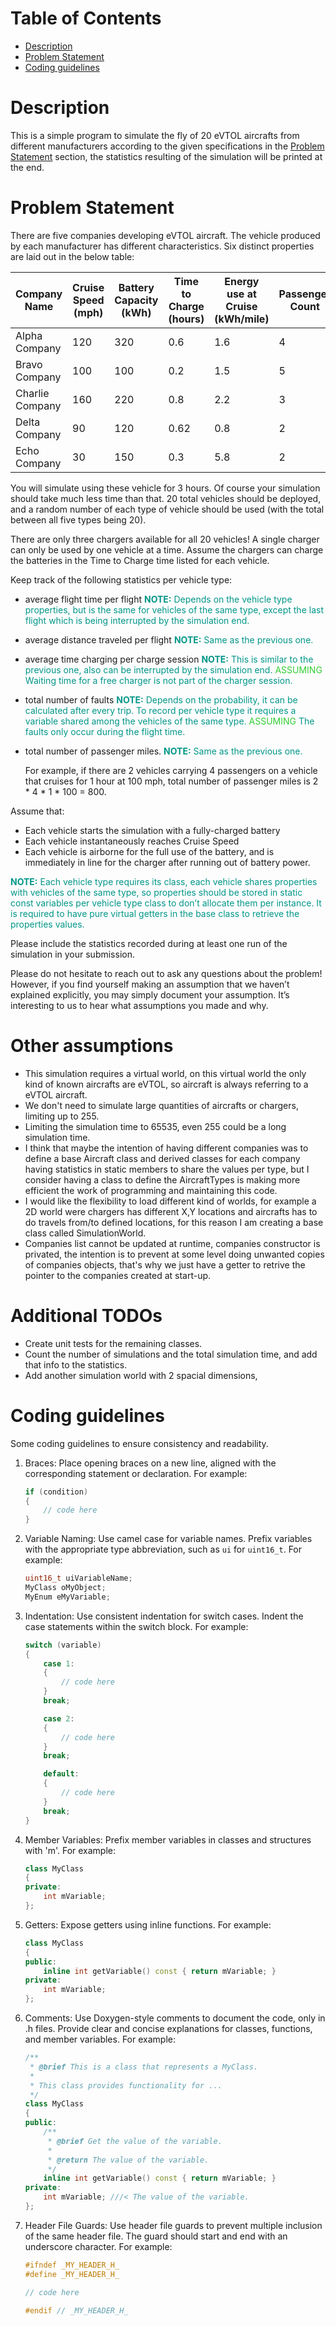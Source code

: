 # Table of Contents

- [Description](#description)
- [Problem Statement](#problem-statement)
- [Coding guidelines](#coding-guidelines)


# Description

This is a simple program to simulate the fly of 20 eVTOL aircrafts from different manufacturers
according to the given specifications in the [Problem Statement](#problem-statement) section,
the statistics resulting of the simulation will be printed at the end.

# Problem Statement

There are five companies developing eVTOL aircraft. The vehicle produced by each manufacturer has different characteristics. Six distinct properties are laid out in the below table:

| Company Name     | Cruise Speed (mph) | Battery Capacity (kWh) | Time to Charge (hours) | Energy use at Cruise (kWh/mile) | Passenger Count | Probability of fault per hour |
|------------------|--------------------|-----------------------|------------------------|---------------------------------|-----------------|-------------------------------|
| Alpha Company    | 120                | 320                   | 0.6                    | 1.6                             | 4               | 0.25                          |
| Bravo Company    | 100                | 100                   | 0.2                    | 1.5                             | 5               | 0.10                          |
| Charlie Company  | 160                | 220                   | 0.8                    | 2.2                             | 3               | 0.05                          |
| Delta Company    | 90                 | 120                   | 0.62                   | 0.8                             | 2               | 0.22                          |
| Echo Company     | 30                 | 150                   | 0.3                    | 5.8                             | 2               | 0.61                          |

You will simulate using these vehicle for 3 hours. Of course your simulation should take much less time than that. 20 total vehicles should be deployed, and a random number of each type of vehicle should be used (with the total between all five types being 20).

There are only three chargers available for all 20 vehicles! A single charger can only be used by one vehicle at a time. Assume the chargers can charge the batteries in the Time to Charge time listed for each vehicle. 

Keep track of the following statistics per vehicle type: 
- average flight time per flight <span style="color:#009688;">**NOTE:** Depends on the vehicle type properties, but is the same for vehicles of the same type, except the last flight which is being interrupted by the simulation end.</span>
- average distance traveled per flight <span style="color:#009688;">**NOTE:** Same as the previous one.</span>
- average time charging per charge session <span style="color:#009688;">**NOTE:** This is similar to the previous one, also can be interrupted by the simulation end. <span style="color:#32CD32;">ASSUMING</span> Waiting time for a free charger is not part of the charger session.</span>
- total number of faults <span style="color:#009688;">**NOTE:** Depends on the probability, it can be calculated after every trip. To record per vehicle type it requires a variable shared among the vehicles of the same type. <span style="color:#32CD32;">ASSUMING</span> The faults only occur during the flight time.</span>
- total number of passenger miles.  <span style="color:#009688;">**NOTE:** Same as the previous one.</span>
	
    For example, if there are 2 vehicles carrying 4 passengers on a vehicle that cruises 	for 1 hour at 100 mph, total number of passenger miles is 2 * 4 * 1 * 100 = 800.

Assume that:
- Each vehicle starts the simulation with a fully-charged battery
- Each vehicle instantaneously reaches Cruise Speed
- Each vehicle is airborne for the full use of the battery, and is immediately in line for the charger after running out of battery power.

<span style="color:#009688;">**NOTE:** Each vehicle type requires its class, each vehicle shares properties with vehicles of the same type, so properties should be stored in static const variables per vehicle type class to don’t allocate them per instance. It is required to have pure virtual getters in the base class to retrieve the properties values.</span>

Please include the statistics recorded during at least one run of the simulation in your submission.

Please do not hesitate to reach out to ask any questions about the problem! However, if you find yourself making an assumption that we haven’t explained explicitly, you may simply document your assumption. It’s interesting to us to hear what assumptions you made and why.

# Other assumptions

 - This simulation requires a virtual world, on this virtual world the only kind of known aircrafts are eVTOL,
   so aircraft is always referring to a eVTOL aircraft.
 - We don't need to simulate large quantities of aircrafts or chargers, limiting up to 255.
 - Limiting the simulation time to 65535, even 255 could be a long simulation time.
 - I think that maybe the intention of having different companies was to define a base Aircraft class and
   derived classes for each company having statistics in static members to share the values per type,
   but I consider having a class to define the AircraftTypes is making more efficient the work of programming
   and maintaining this code.
 - I would like the flexibility to load different kind of worlds, for example a 2D world were chargers has
   different X,Y locations and aircrafts has to do travels from/to defined locations, for this reason
   I am creating a base class called SimulationWorld.
 - Companies list cannot be updated at runtime, companies constructor is privated, the intention is
   to prevent at some level doing unwanted copies of companies objects, that's why we just have a getter
   to retrive the pointer to the companies created at start-up.

# Additional TODOs
 - Create unit tests for the remaining classes.
 - Count the number of simulations and the total simulation time, and add that info to the statistics.
 - Add another simulation world with 2 spacial dimensions, 

# Coding guidelines

Some coding guidelines to ensure consistency and readability. 

1. Braces: Place opening braces on a new line, aligned with the corresponding statement or declaration. For example:
   ```cpp
   if (condition)
   {
       // code here
   }
   ```

2. Variable Naming: Use camel case for variable names. Prefix variables with the appropriate type abbreviation, such as `ui` for `uint16_t`. For example:
   ```cpp
   uint16_t uiVariableName;
   MyClass oMyObject;
   MyEnum eMyVariable;
   ```

3. Indentation: Use consistent indentation for switch cases. Indent the case statements within the switch block. For example:
   ```cpp
   switch (variable)
   {
       case 1:
       {
           // code here
       }
       break;

       case 2:
       {
           // code here
       }
       break;

       default:
       {
           // code here
       }
       break;
   }
   ```

4. Member Variables: Prefix member variables in classes and structures with 'm'. For example:
   ```cpp
   class MyClass
   {
   private:
       int mVariable;
   };
   ```

5. Getters: Expose getters using inline functions. For example:
   ```cpp
   class MyClass
   {
   public:
       inline int getVariable() const { return mVariable; }
   private:
       int mVariable;
   };
   ```

6. Comments: Use Doxygen-style comments to document the code, only in .h files. Provide clear and concise explanations for classes, functions, and member variables. For example:
   ```cpp
   /**
    * @brief This is a class that represents a MyClass.
    *
    * This class provides functionality for ...
    */
   class MyClass
   {
   public:
       /**
        * @brief Get the value of the variable.
        *
        * @return The value of the variable.
        */
       inline int getVariable() const { return mVariable; }
   private:
       int mVariable; ///< The value of the variable.
   };
   ```

7. Header File Guards: Use header file guards to prevent multiple inclusion of the same header file. The guard should start and end with an underscore character. For example:

    ```cpp
    #ifndef _MY_HEADER_H_
    #define _MY_HEADER_H_

    // code here

    #endif // _MY_HEADER_H_
    ```
